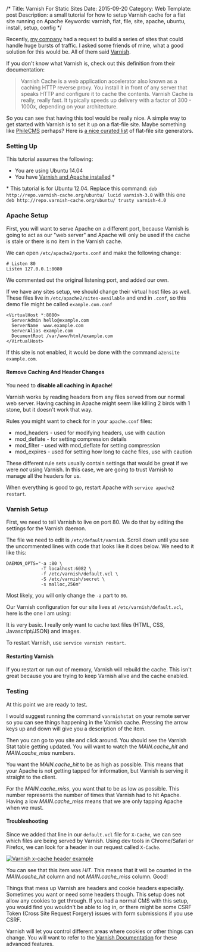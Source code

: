 /*
Title: Varnish For Static Sites
Date: 2015-09-20
Category: Web
Template: post
Description: a small tutorial for how to setup Varnish cache for a flat site running on Apache
Keywords: varnish, flat, file, site, apache, ubuntu, install, setup, config
*/

Recently, [my company](http://warpaintmedia.ca) had a request to build a series of sites that could handle huge bursts of traffic. I asked some friends of mine, what a good solution for this would be. All of them said [Varnish](https://www.varnish-cache.org/).

If you don't know what Varnish is, check out this definition from their documentation:

> Varnish Cache is a web application accelerator also known as a caching HTTP reverse proxy. You install it in front of any server that speaks HTTP and configure it to cache the contents. Varnish Cache is really, really fast. It typically speeds up delivery with a factor of 300 - 1000x, depending on your architecture.

So you can see that having this tool would be really nice. A simple way to get started with Varnish is to set it up on a flat-file site. Maybe something like [PhileCMS](http://philecms.com/) perhaps? Here is [a nice curated list](https://www.staticgen.com/) of flat-file site generators.

### Setting Up

This tutorial assumes the following:

* You are using Ubuntu 14.04
* You have [Varnish and Apache installed](https://www.digitalocean.com/community/tutorials/how-to-install-and-configure-varnish-with-apache-on-ubuntu-12-04--3) *

\* This tutorial is for Ubuntu 12.04. Replace this command: `deb http://repo.varnish-cache.org/ubuntu/ lucid varnish-3.0` with this one `deb http://repo.varnish-cache.org/ubuntu/ trusty varnish-4.0`

### Apache Setup

First, you will want to serve Apache on a different port, because Varnish is going to act as our "web server" and Apache will only be used if the cache is stale or there is no item in the Varnish cache.

We can open `/etc/apache2/ports.conf` and make the following change:

```
# Listen 80
Listen 127.0.0.1:8080
```

We commented out the original listening port, and added our own.

If we have any sites setup, we should change their virtual host files as well. These files live in `/etc/apache2/sites-available` and end in `.conf`, so this demo file might be called `example.com.conf`

```
<VirtualHost *:8080>
  ServerAdmin hello@example.com
  ServerName  www.example.com
  ServerAlias example.com
  DocumentRoot /var/www/html/example.com
</VirtualHost>
```

If this site is not enabled, it would be done with the command `a2ensite example.com`.

#### Remove Caching And Header Changes

You need to **disable all caching in Apache**!

Varnish works by reading headers from any files served from our normal web server. Having caching in Apache might seem like killing 2 birds with 1 stone, but it doesn't work that way.

Rules you might want to check for in your `apache.conf` files:

* mod_headers - used for modifying headers, use with caution
* mod_deflate - for setting compression details
* mod_filter - used with mod_deflate for setting compression
* mod_expires - used for setting how long to cache files, use with caution

These different rule sets usually contain settings that would be great if we were *not* using Varnish. In this case, we are going to trust Varnish to manage all the headers for us.

When everything is good to go, restart Apache with `service apache2 restart`.

### Varnish Setup

First, we need to tell Varnish to live on port 80. We do that by editing the settings for the Varnish daemon.

The file we need to edit is `/etc/default/varnish`. Scroll down until you see the uncommented lines with code that looks like it does below. We need to it like this:

```
DAEMON_OPTS="-a :80 \
             -T localhost:6082 \
             -f /etc/varnish/default.vcl \
             -S /etc/varnish/secret \
             -s malloc,256m"
```

Most likely, you will only change the `-a` part to `80`.

Our Varnish configuration for our site lives at `/etc/varnish/default.vcl`, here is the one I am using:

<script src="https://gist.github.com/james2doyle/0feec6ab77078ad3fdce.js"></script>

It is very basic. I really only want to cache text files (HTML, CSS, Javascript/JSON) and images.

To restart Varnish, use `service varnish restart`.

#### Restarting Varnish

If you restart or run out of memory, Varnish will rebuild the cache. This isn't great because you are trying to keep Varnish alive and the cache enabled.


### Testing

At this point we are ready to test.

I would suggest running the command `vanrnishstat` on your remote server so you can see things happening in the Varnish cache. Pressing the arrow keys up and down will give you a description of the item.

Then you can go to you site and click around. You should see the Varnish Stat table getting updated. You will want to watch the *MAIN.cache_hit* and *MAIN.cache_miss* numbers.

You want the *MAIN.cache_hit* to be as high as possible. This means that your Apache is not getting tapped for information, but Varnish is serving it straight to the client.

For the *MAIN.cache_miss*, you want that to be as low as possible. This number represents the number of times that Varnish had to hit Apache. Having a low *MAIN.cache_miss* means that we are only tapping Apache when we must.

#### Troubleshooting

Since we added that line in our `default.vcl` file for `X-Cache`, we can see which files are being served by Varnish. Using dev tools in Chrome/Safari or Firefox, we can look for a header in our request called `X-Cache`.

<div class="center">
  <a href="http://ohdoylerules.com/content/images/varnish-x-cache.png" title="Varnish x-cache header example" target="_blank"><img alt="Varnish x-cache header example" src="http://ohdoylerules.com/content/images/varnish-x-cache.png" ></a>
</div>

You can see that this item was *HIT*. This means that it will be counted in the *MAIN.cache_hit* column and not *MAIN.cache_miss* column. Good!

Things that mess up Varnish are headers and cookie headers especially. Sometimes you want or need some headers though. This setup does not allow any cookies to get through. If you had a normal CMS with this setup, you would find you wouldn't be able to log in, or there might be some CSRF Token (Cross Site Request Forgery) issues with form submissions if you use CSRF.

Varnish will let you control different areas where cookies or other things can change. You will want to refer to the [Varnish Documentation](https://www.varnish-cache.org/trac/wiki/VCLExampleRemovingSomeCookies) for these advanced features.
